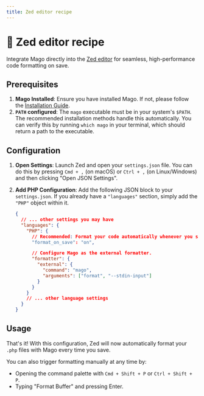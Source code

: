 ```yaml
---
title: Zed editor recipe
---
```


# 🧩 Zed editor recipe

Integrate Mago directly into the [Zed editor](https://zed.dev) for seamless, high-performance code formatting on save.

## Prerequisites

1.  **Mago Installed**: Ensure you have installed Mago. If not, please follow the [Installation Guide](/guide/installation.md).
2.  **`PATH` configured**: The `mago` executable must be in your system's `$PATH`. The recommended installation methods handle this automatically. You can verify this by running `which mago` in your terminal, which should return a path to the executable.

## Configuration

1.  **Open Settings**: Launch Zed and open your `settings.json` file. You can do this by pressing `Cmd + ,` (on macOS) or `Ctrl + ,` (on Linux/Windows) and then clicking "Open JSON Settings".

2.  **Add PHP Configuration**: Add the following JSON block to your `settings.json`. If you already have a `"languages"` section, simply add the `"PHP"` object within it.

    ```json
    {
      // ... other settings you may have
      "languages": {
        "PHP": {
          // Recommended: Format your code automatically whenever you save a file.
          "format_on_save": "on",

          // Configure Mago as the external formatter.
          "formatter": {
            "external": {
              "command": "mago",
              "arguments": ["format", "--stdin-input"]
            }
          }
        }
        // ... other language settings
      }
    }
    ```

## Usage

That's it! With this configuration, Zed will now automatically format your `.php` files with Mago every time you save.

You can also trigger formatting manually at any time by:

- Opening the command palette with `Cmd + Shift + P` or `Ctrl + Shift + P`.
- Typing "Format Buffer" and pressing Enter.
